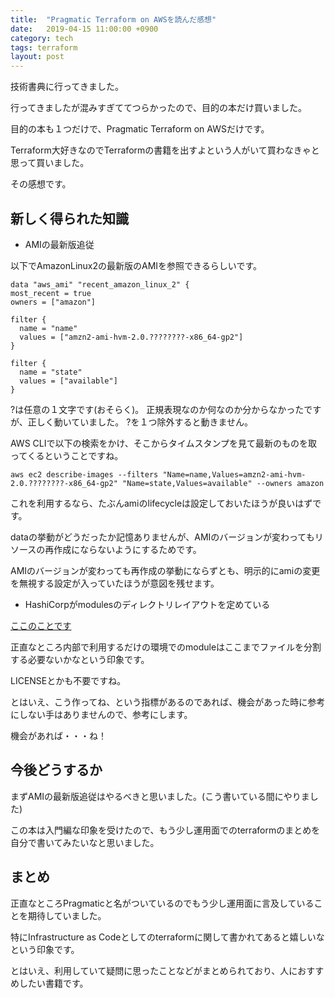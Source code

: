 ```yaml
---
title:  "Pragmatic Terraform on AWSを読んだ感想"
date:   2019-04-15 11:00:00 +0900
category: tech
tags: terraform
layout: post
---
```


技術書典に行ってきました。

行ってきましたが混みすぎててつらかったので、目的の本だけ買いました。

目的の本も１つだけで、Pragmatic Terraform on AWSだけです。

Terraform大好きなのでTerraformの書籍を出すよという人がいて買わなきゃと思って買いました。

その感想です。

## 新しく得られた知識

* AMIの最新版追従

以下でAmazonLinux2の最新版のAMIを参照できるらしいです。

```
data "aws_ami" "recent_amazon_linux_2" {
most_recent = true
owners = ["amazon"]

filter {
  name = "name"
  values = ["amzn2-ami-hvm-2.0.????????-x86_64-gp2"]
}

filter {
  name = "state"
  values = ["available"]
}
```

?は任意の１文字です(おそらく)。
正規表現なのか何なのか分からなかったですが、正しく動いていました。
?を１つ除外すると動きません。

AWS CLIで以下の検索をかけ、そこからタイムスタンプを見て最新のものを取ってくるということですね。

```
aws ec2 describe-images --filters "Name=name,Values=amzn2-ami-hvm-2.0.????????-x86_64-gp2" "Name=state,Values=available" --owners amazon
```

これを利用するなら、たぶんamiのlifecycleは設定しておいたほうが良いはずです。

dataの挙動がどうだったか記憶ありませんが、AMIのバージョンが変わってもリソースの再作成にならないようにするためです。

AMIのバージョンが変わっても再作成の挙動にならずとも、明示的にamiの変更を無視する設定が入っていたほうが意図を残せます。

* HashiCorpがmodulesのディレクトリレイアウトを定めている

[ここのことです](https://www.terraform.io/docs/modules/index.html)

正直なところ内部で利用するだけの環境でのmoduleはここまでファイルを分割する必要ないかなという印象です。

LICENSEとかも不要ですね。

とはいえ、こう作ってね、という指標があるのであれば、機会があった時に参考にしない手はありませんので、参考にします。

機会があれば・・・ね！

## 今後どうするか

まずAMIの最新版追従はやるべきと思いました。(こう書いている間にやりました)

この本は入門編な印象を受けたので、もう少し運用面でのterraformのまとめを自分で書いてみたいなと思いました。

## まとめ

正直なところPragmaticと名がついているのでもう少し運用面に言及していることを期待していました。

特にInfrastructure as Codeとしてのterraformに関して書かれてあると嬉しいなという印象です。

とはいえ、利用していて疑問に思ったことなどがまとめられており、人におすすめしたい書籍です。



